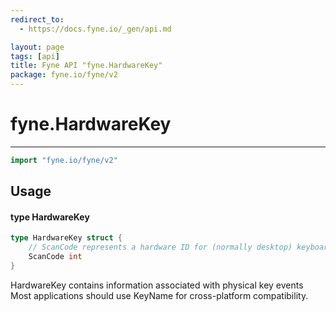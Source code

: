 ```yaml
---
redirect_to:
  - https://docs.fyne.io/_gen/api.md

layout: page
tags: [api]
title: Fyne API "fyne.HardwareKey"
package: fyne.io/fyne/v2
---
```

# fyne.HardwareKey
---
```go
import "fyne.io/fyne/v2"
```

## Usage

#### type HardwareKey

```go
type HardwareKey struct {
	// ScanCode represents a hardware ID for (normally desktop) keyboard events.
	ScanCode int
}
```

HardwareKey contains information associated with physical key events Most applications should use KeyName for cross-platform compatibility.

